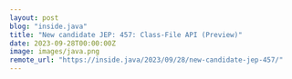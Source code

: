 ```yaml
---
layout: post
blog: "inside.java"
title: "New candidate JEP: 457: Class-File API (Preview)"
date: 2023-09-28T00:00:00Z
image: images/java.png
remote_url: "https://inside.java/2023/09/28/new-candidate-jep-457/"
---
```

